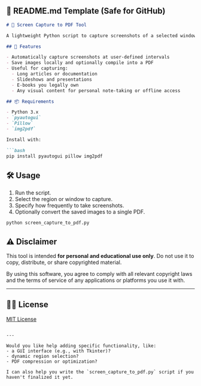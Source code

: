 ## 📘 README.md Template (Safe for GitHub)

````markdown
# 📸 Screen Capture to PDF Tool

A lightweight Python script to capture screenshots of a selected window or screen region at regular intervals and compile them into a PDF.

## 🚀 Features

- Automatically capture screenshots at user-defined intervals
- Save images locally and optionally compile into a PDF
- Useful for capturing:
  - Long articles or documentation
  - Slideshows and presentations
  - E-books you legally own
  - Any visual content for personal note-taking or offline access

## 📦 Requirements

- Python 3.x
- `pyautogui`
- `Pillow`
- `img2pdf`

Install with:

```bash
pip install pyautogui pillow img2pdf
````

## 🛠️ Usage

1. Run the script.
2. Select the region or window to capture.
3. Specify how frequently to take screenshots.
4. Optionally convert the saved images to a single PDF.

```bash
python screen_capture_to_pdf.py
```

## ⚠️ Disclaimer

This tool is intended **for personal and educational use only**. Do not use it to copy, distribute, or share copyrighted material.

By using this software, you agree to comply with all relevant copyright laws and the terms of service of any applications or platforms you use it with.

---

## 🧑‍💻 License

[MIT License](LICENSE)

```

---

Would you like help adding specific functionality, like:
- a GUI interface (e.g., with Tkinter)?
- dynamic region selection?
- PDF compression or optimization?

I can also help you write the `screen_capture_to_pdf.py` script if you haven't finalized it yet.
```

